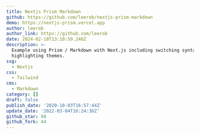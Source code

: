 ```yaml
---
title: Nextjs Prism Markdown
github: https://github.com/leerob/nextjs-prism-markdown
demo: https://nextjs-prism.vercel.app
author: leerob
author_link: https://github.com/leerob
date: 2024-02-18T13:10:59.246Z
description: >-
  Example using Prism / Markdown with Next.js including switching syntax
  highlighting themes.
ssg:
  - Nextjs
css:
  - Tailwind
cms:
  - Markdown
category: []
draft: false
publish_date: '2020-10-03T16:57:44Z'
update_date: '2022-03-04T16:24:36Z'
github_star: 98
github_fork: 44
---
```


